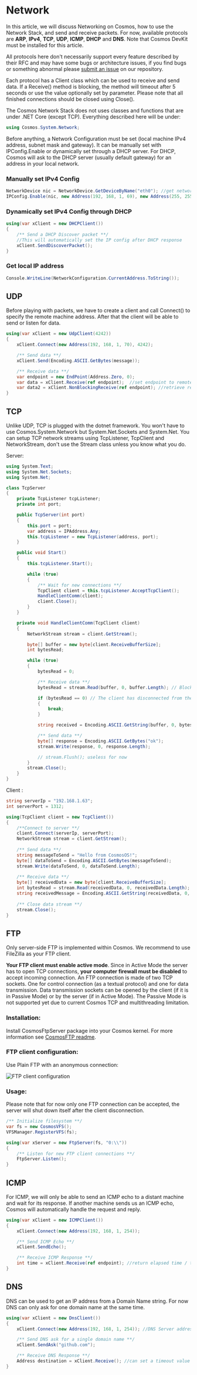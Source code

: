 # Network

In this article, we will discuss Networking on Cosmos, how to use the Network Stack, and send and receive packets. For now, available protocols are **ARP**, **IPv4**, **TCP**, **UDP**, **ICMP**, **DHCP** and **DNS**. Note that Cosmos DevKit must be installed for this article.

All protocols here don't necessarily support every feature described by their RFC and may have some bugs or architecture issues, if you find bugs or something abnormal please [submit an issue](https://github.com/CosmosOS/Cosmos/issues/new/choose) on our repository. 

Each protocol has a Client class which can be used to receive and send data. If a Receive() method is blocking, the method will timeout after 5 seconds or use the value optionally set by parameter. Please note that all finished connections should be closed using Close().

The Cosmos Network Stack does not uses classes and functions that are under .NET Core (except TCP). Everything described here will be under:
```csharp
using Cosmos.System.Network;
```

Before anything, a Network Configuration must be set (local machine IPv4 address, subnet mask and gateway). It can be manually set with IPConfig.Enable or dynamically set through a DHCP server. For DHCP, Cosmos will ask to the DHCP server (usually default gateway) for an address in your local network.
### Manually set IPv4 Config
```csharp
NetworkDevice nic = NetworkDevice.GetDeviceByName("eth0"); //get network device by name
IPConfig.Enable(nic, new Address(192, 168, 1, 69), new Address(255, 255, 255, 0), new Address(192, 168, 1, 254)); //enable IPv4 configuration
```
### Dynamically set IPv4 Config through DHCP
```csharp
using(var xClient = new DHCPClient())
{
    /** Send a DHCP Discover packet **/
    //This will automatically set the IP config after DHCP response
    xClient.SendDiscoverPacket();
}
```

### Get local IP address
```csharp
Console.WriteLine(NetworkConfiguration.CurrentAddress.ToString());
```
## UDP
Before playing with packets, we have to create a client and call Connect() to specify the remote machine address. After that the client will be able to send or listen for data.
```csharp
using(var xClient = new UdpClient(4242))
{
    xClient.Connect(new Address(192, 168, 1, 70), 4242);

    /** Send data **/
    xClient.Send(Encoding.ASCII.GetBytes(message));

    /** Receive data **/
    var endpoint = new EndPoint(Address.Zero, 0);
    var data = xClient.Receive(ref endpoint);  //set endpoint to remote machine IP:port
    var data2 = xClient.NonBlockingReceive(ref endpoint); //retrieve receive buffer without waiting
}
```

## TCP
Unlike UDP, TCP is plugged with the dotnet framework. You won't have to use Cosmos.System.Network but System.Net.Sockets and System.Net. You can setup TCP network streams using TcpListener, TcpClient and NetworkStream, don't use the Stream class unless you know what you do.

Server:
```csharp
using System.Text;
using System.Net.Sockets;
using System.Net;

class TcpServer
{
    private TcpListener tcpListener;
    private int port;

    public TcpServer(int port)
    {
        this.port = port;
        var address = IPAddress.Any;
        this.tcpListener = new TcpListener(address, port);
    }

    public void Start()
    {
        this.tcpListener.Start();

        while (true)
        {
            /** Wait for new connections **/
            TcpClient client = this.tcpListener.AcceptTcpClient();
            HandleClientComm(client);
            client.Close();
        }
    }

    private void HandleClientComm(TcpClient client)
    {
        NetworkStream stream = client.GetStream();

        byte[] buffer = new byte[client.ReceiveBufferSize];
        int bytesRead;

        while (true)
        {
            bytesRead = 0;

            /** Receive data **/
            bytesRead = stream.Read(buffer, 0, buffer.Length); // Blocks until a client sends a message

            if (bytesRead == 0) // The client has disconnected from the server
            {
                break;
            }

            string received = Encoding.ASCII.GetString(buffer, 0, bytesRead);

            /** Send data **/
            byte[] response = Encoding.ASCII.GetBytes("ok");
            stream.Write(response, 0, response.Length);

            // stream.Flush(); useless for now
        }
        stream.Close();
    }
}
```

Client :
```csharp
string serverIp = "192.168.1.63";
int serverPort = 1312;

using(TcpClient client = new TcpClient())
{
    /**Connect to server **/
    client.Connect(serverIp, serverPort);
    NetworkStream stream = client.GetStream();
    
    /** Send data **/
    string messageToSend = "Hello from CosmosOS!";
    byte[] dataToSend = Encoding.ASCII.GetBytes(messageToSend);
    stream.Write(dataToSend, 0, dataToSend.Length);
    
    /** Receive data **/
    byte[] receivedData = new byte[client.ReceiveBufferSize];
    int bytesRead = stream.Read(receivedData, 0, receivedData.Length);
    string receivedMessage = Encoding.ASCII.GetString(receivedData, 0, bytesRead);
    
    /** Close data stream **/
    stream.Close();
}
```

## FTP
Only server-side FTP is implemented within Cosmos. We recommend to use FileZilla as your FTP client.

**Your FTP client must enable active mode**. Since in Active Mode the server has to open TCP connections, **your computer firewall must be disabled** to accept incoming connection. An FTP connection is made of two TCP sockets. One for control connection (as a textual protocol) and one for data transmission. Data transmission sockets can be opened by the client (if it is in Passive Mode) or by the server (if in Active Mode). The Passive Mode is not supported yet due to current Cosmos TCP and multithreading limitation.

### Installation:

Install CosmosFtpServer package into your Cosmos kernel. For more information see [CosmosFTP readme](https://github.com/CosmosOS/CosmosFtp).

### FTP client configuration:

Use Plain FTP with an anonymous connection:

![FTP client configuration](https://user-images.githubusercontent.com/18724279/121685499-4c71f380-cac0-11eb-8d08-6db1c0096e68.png)

### Usage:

Please note that for now only one FTP connection can be accepted, the server will shut down itself after the client disconnection.

```csharp
/** Initialize filesystem **/
var fs = new CosmosVFS();
VFSManager.RegisterVFS(fs);

using(var xServer = new FtpServer(fs, "0:\\"))
{
    /** Listen for new FTP client connections **/
    FtpServer.Listen();
}
```

## ICMP
For ICMP, we will only be able to send an ICMP echo to a distant machine and wait for its response. If another machine sends us an ICMP echo, Cosmos will automatically handle the request and reply.
```csharp
using(var xClient = new ICMPClient())
{
    xClient.Connect(new Address(192, 168, 1, 254));

    /** Send ICMP Echo **/
    xClient.SendEcho();

    /** Receive ICMP Response **/
    int time = xClient.Receive(ref endpoint); //return elapsed time / timeout if no response
}

```
## DNS
DNS can be used to get an IP address from a Domain Name string. For now DNS can only ask for one domain name at the same time.
```csharp
using(var xClient = new DnsClient())
{
    xClient.Connect(new Address(192, 168, 1, 254)); //DNS Server address. We recommend a Google or Cloudflare DNS, but you can use any you like!

    /** Send DNS ask for a single domain name **/
    xClient.SendAsk("github.com");

    /** Receive DNS Response **/
    Address destination = xClient.Receive(); //can set a timeout value
}
```
